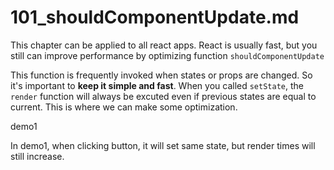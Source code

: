 # 101_shouldComponentUpdate.md

This chapter can be applied to all react apps.
React is usually fast, but you still can improve performance by optimizing function `shouldComponentUpdate`

This function is frequently invoked when states or props are changed. So it's important to **keep it simple and fast**.
When you called `setState`, the `render` function will always be excuted even if previous states are equal to current. This is where we can make some optimization.

demo1

In demo1, when clicking button, it will set same state, but render times will still increase.


